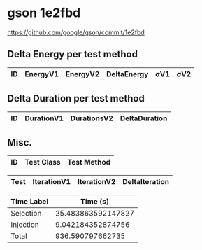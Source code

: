 # gson 1e2fbd


https://github.com/google/gson/commit/1e2fbd



## Delta Energy per test method


| ID | EnergyV1 | EnergyV2 | DeltaEnergy | σV1 | σV2 |
| --- | --- | --- | --- | --- | --- |

## Delta Duration per test method


| ID | DurationV1 | DurationsV2 | DeltaDuration |
| --- | --- | --- | --- |

## Misc.

| ID | Test Class | Test Method |
| --- | --- | --- |




| Test | IterationV1 | IterationV2 | DeltaIteration |
| --- | --- | --- | --- |



| Time Label | Time (s) |
| --- | --- |
| Selection | 25.483863592147827 |
| Injection | 9.042184352874756 |
| Total | 936.590797662735 |


